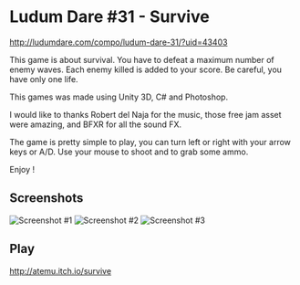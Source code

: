 # Ludum Dare #31 - Survive
http://ludumdare.com/compo/ludum-dare-31/?uid=43403

This game is about survival. You have to defeat a maximum number of enemy waves. Each enemy killed is added to your score. Be careful, you have only one life. 

This games was made using Unity 3D, C# and Photoshop. 

I would like to thanks Robert del Naja for the music, those free jam asset were amazing, and BFXR for all the sound FX. 

The game is pretty simple to play, you can turn left or right with your arrow keys or A/D. Use your mouse to shoot and to grab some ammo. 

Enjoy !

## Screenshots
![Screenshot #1](http://i.imgur.com/89H1uR7.png)
![Screenshot #2](http://i.imgur.com/tdvHJqr.png)
![Screenshot #3](http://i.imgur.com/jlWC8M2.png)

## Play
http://atemu.itch.io/survive
